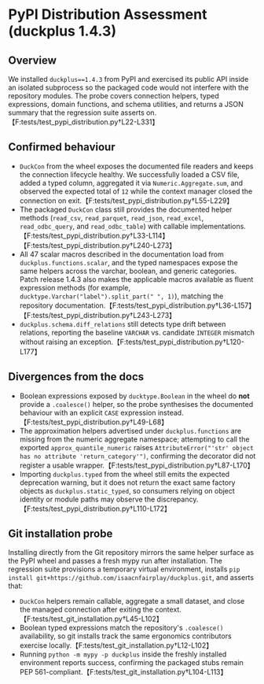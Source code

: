 # PyPI Distribution Assessment (duckplus 1.4.3)

## Overview
We installed `duckplus==1.4.3` from PyPI and exercised its public API inside an
isolated subprocess so the packaged code would not interfere with the repository
modules. The probe covers connection helpers, typed expressions, domain
functions, and schema utilities, and returns a JSON summary that the regression
suite asserts on.【F:tests/test_pypi_distribution.py†L22-L331】

## Confirmed behaviour
- `DuckCon` from the wheel exposes the documented file readers and keeps the
  connection lifecycle healthy. We successfully loaded a CSV file, added a typed
  column, aggregated it via `Numeric.Aggregate.sum`, and observed the expected
  total of `12` while the context manager closed the connection on exit.【F:tests/test_pypi_distribution.py†L55-L229】
- The packaged `DuckCon` class still provides the documented helper methods
  (`read_csv`, `read_parquet`, `read_json`, `read_excel`, `read_odbc_query`,
  and `read_odbc_table`) with callable implementations.【F:tests/test_pypi_distribution.py†L33-L114】【F:tests/test_pypi_distribution.py†L240-L273】
- All 47 scalar macros described in the documentation load from
  `duckplus.functions.scalar`, and the typed namespaces expose the same
  helpers across the varchar, boolean, and generic categories. Patch release
  1.4.3 also makes the applicable macros available as fluent expression methods
  (for example, `ducktype.Varchar("label").split_part(" ", 1)`), matching the
  repository documentation.【F:tests/test_pypi_distribution.py†L36-L157】【F:tests/test_pypi_distribution.py†L243-L273】
- `duckplus.schema.diff_relations` still detects type drift between relations,
  reporting the baseline `VARCHAR` vs. candidate `INTEGER` mismatch without
  raising an exception.【F:tests/test_pypi_distribution.py†L120-L177】

## Divergences from the docs
- Boolean expressions exposed by `ducktype.Boolean` in the wheel do **not**
  provide a `.coalesce()` helper, so the probe synthesises the documented
  behaviour with an explicit `CASE` expression instead.【F:tests/test_pypi_distribution.py†L49-L68】
- The approximation helpers advertised under `duckplus.functions` are missing
  from the numeric aggregate namespace; attempting to call the exported
  `approx_quantile_numeric` raises `AttributeError("'str' object has no
  attribute 'return_category'")`, confirming the decorator did not register a
  usable wrapper.【F:tests/test_pypi_distribution.py†L87-L170】
- Importing `duckplus.typed` from the wheel still emits the expected
  deprecation warning, but it does not return the exact same factory objects as
  `duckplus.static_typed`, so consumers relying on object identity or module
  paths may observe the discrepancy.【F:tests/test_pypi_distribution.py†L110-L172】

## Git installation probe
Installing directly from the Git repository mirrors the same helper surface as
the PyPI wheel and passes a fresh mypy run after installation. The regression
suite provisions a temporary virtual environment, installs
`pip install git+https://github.com/isaacnfairplay/duckplus.git`, and asserts
that:

- `DuckCon` helpers remain callable, aggregate a small dataset, and close the
  managed connection after exiting the context.【F:tests/test_git_installation.py†L45-L102】
- Boolean typed expressions match the repository's `.coalesce()` availability,
  so git installs track the same ergonomics contributors exercise locally.【F:tests/test_git_installation.py†L12-L102】
- Running `python -m mypy -p duckplus` inside the freshly installed
  environment reports success, confirming the packaged stubs remain
  PEP 561-compliant.【F:tests/test_git_installation.py†L104-L113】


